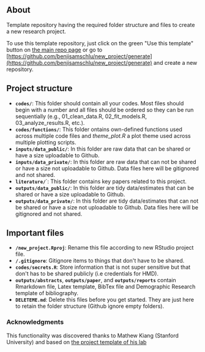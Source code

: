## About

Template repository having the required folder structure and files to create a new research project. 

To use this template repository, just click on the green "Use this template" button on [the main repo page](https://github.com/benjisamschlu/new_project/) or go to [https://github.com/benjisamschlu/new_project/generate](https://github.com/benjisamschlu/new_project/generate) and create a new repository.

## Project structure

- **`codes/`**: This folder should contain all your codes. Most files should begin with a number and all files should be ordered so they can be run sequentially (e.g., 01_clean_data.R, 02_fit_models.R, 03_analyze_results.R, etc.). 
- **`codes/functions/`**: This folder ontains own-defined functions used across multiple code files and *theme_plot.R*  a plot theme used across multiple plotting scripts.
- **`inputs/data_public/`**: In this folder are raw data that can be shared or have a size uploadable to Github. 
- **`inputs/data_private/`**: In this folder are raw data that can not be shared or have a size not uploadable to Github. Data files here will be gitignored and not shared.
- **`literature/`**`: This folder contains key papers related to this project.
- **`outputs/data_public/`**: In this folder are tidy data/estimates that can be shared or have a size uploadable to Github. 
- **`outputs/data_private/`**: In this folder are tidy data/estimates that can not be shared or have a size not uploadable to Github. Data files here will be gitignored and not shared.


## Important files
- **`/new_project.Rproj`**: Rename this file according to new RStudio project file.
- **`/.gitignore`**: Gitignore items to things that don't have to be shared.
- **`codes/secrets.R`**: Store information that is not super sensitive but that don't has to be shared publicly (i.e credentials for HMD).
- **`outputs/abstracts`**, **`outputs/paper`**, and **`outputs/reports`** contain Rmarkdown file, Latex template, BibTex file and Demographic Research template of bibliography.
- **`DELETEME.md`**: Delete this files before you get started. They are just here to retain the folder structure (Github ignore empty folders).

### Acknowledgments

This functionality was discovered thanks to Mathew Kiang (Stanford University) and based on [the project template of his lab](https://github.com/kianglab/new_project)